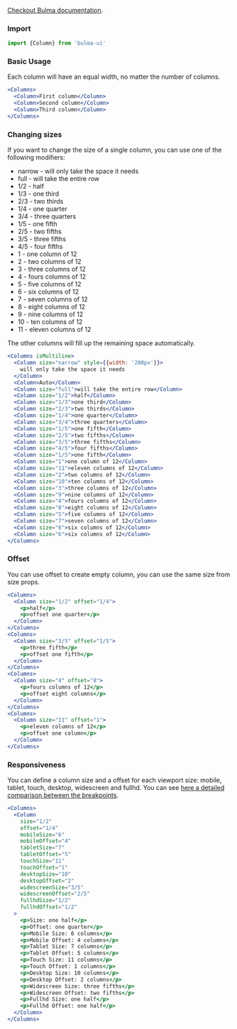 [Checkout Bulma documentation](https://bulma.io/documentation/columns/basics/).

### Import 

```jsx static
import {Column} from 'bulma-ui'
```

### Basic Usage

Each column will have an equal width, no matter the number of columns.

```jsx
<Columns>
  <Column>First column</Column>
  <Column>Second column</Column>
  <Column>Third column</Column>
</Columns>
```

### Changing sizes

If you want to change the size of a single column, you can use one of the following modifiers:

- narrow - will only take the space it needs
- full - will take the entire row
- 1/2 - half
- 1/3 - one third
- 2/3 - two thirds
- 1/4 - one quarter
- 3/4 - three quarters
- 1/5 - one fifth
- 2/5 - two fifths
- 3/5 - three fifths
- 4/5 - four fifths
- 1 - one column of 12
- 2 - two columns of 12
- 3 - three columns of 12
- 4 - fours columns of 12
- 5 - five columns of 12
- 6 - six columns of 12
- 7 - seven columns of 12
- 8 - eight columns of 12
- 9 - nine columns of 12
- 10 - ten columns of 12
- 11 - eleven columns of 12

The other columns will fill up the remaining space automatically.

```jsx
<Columns isMultiline>
  <Column size="narrow" style={{width: '200px'}}>
    will only take the space it needs
  </Column>
  <Column>Auto</Column>
  <Column size="full">will take the entire row</Column>
  <Column size="1/2">half</Column>
  <Column size="1/3">one third</Column>
  <Column size="2/3">two thirds</Column>
  <Column size="1/4">one quarter</Column>
  <Column size="3/4">three quarters</Column>
  <Column size="1/5">one fifth</Column>
  <Column size="2/5">two fifths</Column>
  <Column size="3/5">three fifths</Column>
  <Column size="4/5">four fifths</Column>
  <Column size="1/5">one fifth</Column>  
  <Column size="1">one column of 12</Column>
  <Column size="11">eleven columns of 12</Column>  
  <Column size="2">two columns of 12</Column>
  <Column size="10">ten columns of 12</Column>
  <Column size="3">three columns of 12</Column>
  <Column size="9">nine columns of 12</Column>
  <Column size="4">fours columns of 12</Column>
  <Column size="8">eight columns of 12</Column>
  <Column size="5">five columns of 12</Column>
  <Column size="7">seven columns of 12</Column>
  <Column size="6">six columns of 12</Column>
  <Column size="6">six columns of 12</Column>
</Columns>
```

### Offset

You can use offset to create empty column, you can use the same size from size props.


```jsx
<Columns>
  <Column size="1/2" offset="1/4">
    <p>half</p>
    <p>offset one quarter</p>
  </Column>
</Columns>
<Columns>
  <Column size="3/5" offset="1/5">
    <p>three fifth</p>
    <p>offset one fifth</p>
  </Column>
</Columns>
<Columns>
  <Column size="4" offset="8">
    <p>fours columns of 12</p>
    <p>offset eight columns</p>
  </Column>
</Columns>
<Columns>
  <Column size="11" offset="1">
    <p>eleven columns of 12</p>
    <p>offset one column</p>
  </Column>
</Columns>
```

### Responsiveness

You can define a column size and a offset for each viewport size: mobile, tablet, touch, desktop, widescreen and fullhd. You can see [here a detailed comparison between the breakpoints](https://bulma.io/documentation/overview/responsiveness/).


```jsx
<Columns>
  <Column 
    size="1/2" 
    offset="1/4" 
    mobileSize="6" 
    mobileOffset="4"
    tabletSize="7" 
    tabletOffset="5"
    touchSize="11" 
    touchOffset="1"
    desktopSize="10" 
    desktopOffset="2"
    widescreenSize="3/5" 
    widescreenOffset="2/5"
    fullhdSize="1/2"
    fullhdOffset="1/2"
  >
    <p>Size: one half</p>
    <p>Offset: one quarter</p>
    <p>Mobile Size: 6 columns</p>
    <p>Mobile Offset: 4 columns</p>
    <p>Tablet Size: 7 columns</p>
    <p>Tablet Offset: 5 columns</p>
    <p>Touch Size: 11 columns</p>
    <p>Touch Offset: 1 columns</p>
    <p>Desktop Size: 10 columns</p>
    <p>Desktop Offset: 2 columns</p>
    <p>Widescreen Size: three fifths</p>
    <p>Widescreen Offset: two fifths</p>
    <p>Fullhd Size: one half</p>
    <p>Fullhd Offset: one half</p>
  </Column>
</Columns>
```
